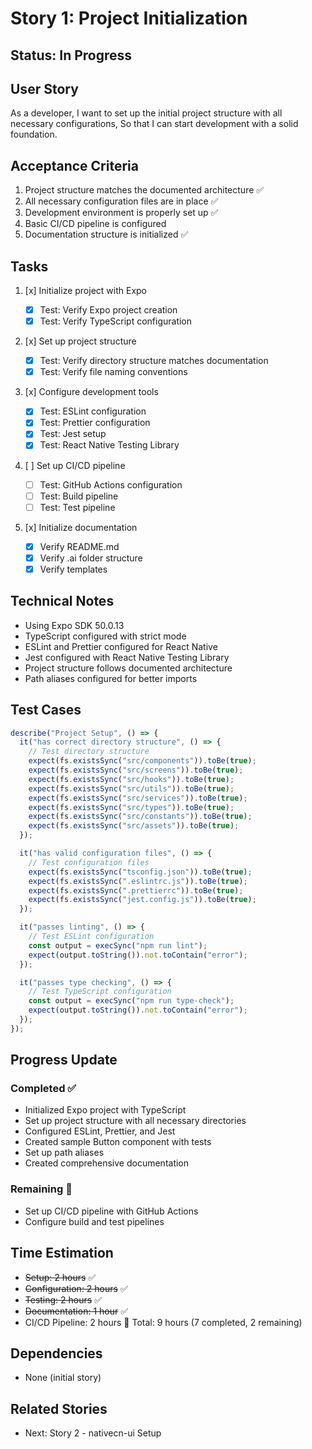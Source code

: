 # Story 1: Project Initialization

## Status: In Progress

## User Story

As a developer,
I want to set up the initial project structure with all necessary configurations,
So that I can start development with a solid foundation.

## Acceptance Criteria

1. Project structure matches the documented architecture ✅
2. All necessary configuration files are in place ✅
3. Development environment is properly set up ✅
4. Basic CI/CD pipeline is configured
5. Documentation structure is initialized ✅

## Tasks

1. [x] Initialize project with Expo

   - [x] Test: Verify Expo project creation
   - [x] Test: Verify TypeScript configuration

2. [x] Set up project structure

   - [x] Test: Verify directory structure matches documentation
   - [x] Test: Verify file naming conventions

3. [x] Configure development tools

   - [x] Test: ESLint configuration
   - [x] Test: Prettier configuration
   - [x] Test: Jest setup
   - [x] Test: React Native Testing Library

4. [ ] Set up CI/CD pipeline

   - [ ] Test: GitHub Actions configuration
   - [ ] Test: Build pipeline
   - [ ] Test: Test pipeline

5. [x] Initialize documentation
   - [x] Verify README.md
   - [x] Verify .ai folder structure
   - [x] Verify templates

## Technical Notes

- Using Expo SDK 50.0.13
- TypeScript configured with strict mode
- ESLint and Prettier configured for React Native
- Jest configured with React Native Testing Library
- Project structure follows documented architecture
- Path aliases configured for better imports

## Test Cases

```typescript
describe("Project Setup", () => {
  it("has correct directory structure", () => {
    // Test directory structure
    expect(fs.existsSync("src/components")).toBe(true);
    expect(fs.existsSync("src/screens")).toBe(true);
    expect(fs.existsSync("src/hooks")).toBe(true);
    expect(fs.existsSync("src/utils")).toBe(true);
    expect(fs.existsSync("src/services")).toBe(true);
    expect(fs.existsSync("src/types")).toBe(true);
    expect(fs.existsSync("src/constants")).toBe(true);
    expect(fs.existsSync("src/assets")).toBe(true);
  });

  it("has valid configuration files", () => {
    // Test configuration files
    expect(fs.existsSync("tsconfig.json")).toBe(true);
    expect(fs.existsSync(".eslintrc.js")).toBe(true);
    expect(fs.existsSync(".prettierrc")).toBe(true);
    expect(fs.existsSync("jest.config.js")).toBe(true);
  });

  it("passes linting", () => {
    // Test ESLint configuration
    const output = execSync("npm run lint");
    expect(output.toString()).not.toContain("error");
  });

  it("passes type checking", () => {
    // Test TypeScript configuration
    const output = execSync("npm run type-check");
    expect(output.toString()).not.toContain("error");
  });
});
```

## Progress Update

### Completed ✅

- Initialized Expo project with TypeScript
- Set up project structure with all necessary directories
- Configured ESLint, Prettier, and Jest
- Created sample Button component with tests
- Set up path aliases
- Created comprehensive documentation

### Remaining 🚧

- Set up CI/CD pipeline with GitHub Actions
- Configure build and test pipelines

## Time Estimation

- ~~Setup: 2 hours~~ ✅
- ~~Configuration: 2 hours~~ ✅
- ~~Testing: 2 hours~~ ✅
- ~~Documentation: 1 hour~~ ✅
- CI/CD Pipeline: 2 hours 🚧
  Total: 9 hours (7 completed, 2 remaining)

## Dependencies

- None (initial story)

## Related Stories

- Next: Story 2 - nativecn-ui Setup
